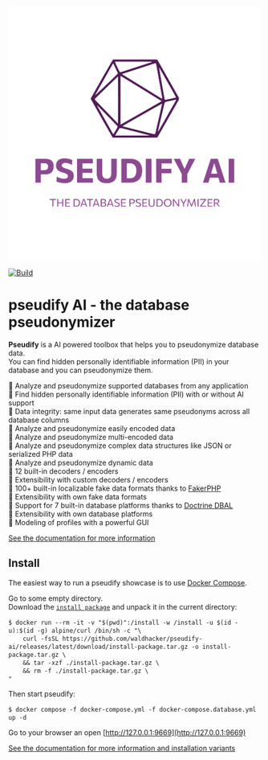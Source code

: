 ![](src/assets/images/pseudify-logo.svg)

[![Build](https://github.com/waldhacker/pseudify-ai/actions/workflows/build-and-release.yml/badge.svg)](https://github.com/waldhacker/pseudify-ai/actions/workflows/build-and-release.yml)

# pseudify AI - the database pseudonymizer

**Pseudify** is a AI powered toolbox that helps you to pseudonymize database data.  
You can find hidden personally identifiable information (PII) in your database and you can pseudonymize them.  

&#127881; Analyze and pseudonymize supported databases from any application  
&#127881; Find hidden personally identifiable information (PII) with or without AI support  
&#127881; Data integrity: same input data generates same pseudonyms across all database columns  
&#127881; Analyze and pseudonymize easily encoded data  
&#127881; Analyze and pseudonymize multi-encoded data  
&#127881; Analyze and pseudonymize complex data structures like JSON or serialized PHP data  
&#127881; Analyze and pseudonymize dynamic data  
&#127881; 12 built-in decoders / encoders  
&#127881; Extensibility with custom decoders / encoders  
&#127881; 100+ built-in localizable fake data formats thanks to [FakerPHP](https://fakerphp.github.io/)  
&#127881; Extensibility with own fake data formats  
&#127881; Support for 7 built-in database platforms thanks to [Doctrine DBAL](https://www.doctrine-project.org/projects/dbal.html)  
&#127881; Extensibility with own database platforms  
&#127881; Modeling of profiles with a powerful GUI  

[See the documentation for more information](https://www.pseudify.me/docs/current/)

## Install

The easiest way to run a pseudify showcase is to use [Docker Compose](https://docs.docker.com/compose/).  

Go to some empty directory.  
Download the [`install package`](https://github.com/waldhacker/pseudify-ai/releases/latest/) and unpack it in the current directory:  

```shell
$ docker run --rm -it -v "$(pwd)":/install -w /install -u $(id -u):$(id -g) alpine/curl /bin/sh -c "\
    curl -fsSL https://github.com/waldhacker/pseudify-ai/releases/latest/download/install-package.tar.gz -o install-package.tar.gz \
    && tar -xzf ./install-package.tar.gz \
    && rm -f ./install-package.tar.gz \
"
```

Then start pseudify:

```shell
$ docker compose -f docker-compose.yml -f docker-compose.database.yml up -d
```

Go to your browser an open [http://127.0.0.1:9669](http://127.0.0.1:9669)

[See the documentation for more information and installation variants](https://www.pseudify.me/docs/current/setup/installation/)
